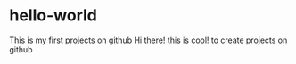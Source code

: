 # hello-world
This is my first projects on github
Hi there!
this is cool! to create projects on github

